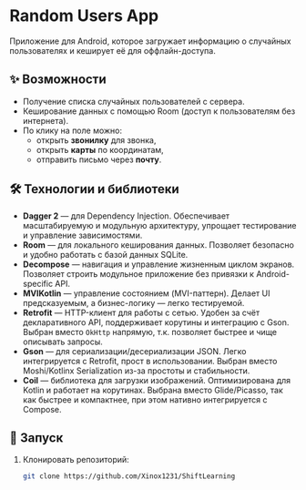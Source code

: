 # Random Users App

Приложение для Android, которое загружает информацию о случайных пользователях и кеширует её для оффлайн-доступа.  

## ✨ Возможности
- Получение списка случайных пользователей с сервера.  
- Кеширование данных с помощью Room (доступ к пользователям без интернета).  
- По клику на поле можно:
  - открыть **звонилку** для звонка,  
  - открыть **карты** по координатам,  
  - отправить письмо через **почту**.  

## 🛠 Технологии и библиотеки
- **Dagger 2** — для Dependency Injection. Обеспечивает масштабируемую и модульную архитектуру, упрощает тестирование и управление зависимостями.  
- **Room** — для локального кеширования данных. Позволяет безопасно и удобно работать с базой данных SQLite.  
- **Decompose** — навигация и управление жизненным циклом экранов. Позволяет строить модульное приложение без привязки к Android-specific API.  
- **MVIKotlin** — управление состоянием (MVI-паттерн). Делает UI предсказуемым, а бизнес-логику — легко тестируемой.  
- **Retrofit** — HTTP-клиент для работы с сетью. Удобен за счёт декларативного API, поддерживает корутины и интеграцию с Gson. Выбран вместо `OkHttp` напрямую, т.к. позволяет быстрее и чище описывать запросы.  
- **Gson** — для сериализации/десериализации JSON. Легко интегрируется с Retrofit, прост в использовании. Выбран вместо Moshi/Kotlinx Serialization из-за простоты и стабильности.  
- **Coil** — библиотека для загрузки изображений. Оптимизирована для Kotlin и работает на корутинах. Выбрана вместо Glide/Picasso, так как быстрее и компактнее, при этом нативно интегрируется с Compose.  

## 🚀 Запуск
1. Клонировать репозиторий:
   ```bash
   git clone https://github.com/Xinox1231/ShiftLearning
